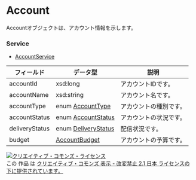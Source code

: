 # Account
Accountオブジェクトは、アカウント情報を示します。
### Service
+ [AccountService](../services/AccountService.md)

| フィールド | データ型 | 説明 | 
|---|---|---|
| accountId| xsd:long| アカウントIDです。 |
| accountName| xsd:string| アカウント名です。 |
| accountType| enum <a href="../data/AccountType.md">AccountType</a>| アカウントの種別です。 |
| accountStatus| enum <a href="../data/AccountStatus.md">AccountStatus</a>| アカウントの状況です。 |
| deliveryStatus| enum <a href="../data/DeliveryStatus.md">DeliveryStatus</a>| 配信状況です。 |
| budget| <a href="../data/AccountBudget.md">AccountBudget</a>| アカウントの予算です。 |
<a rel="license" href="http://creativecommons.org/licenses/by-nd/2.1/jp/"><img alt="クリエイティブ・コモンズ・ライセンス" style="border-width:0" src="https://i.creativecommons.org/l/by-nd/2.1/jp/88x31.png" /></a><br />この 作品 は <a rel="license" href="http://creativecommons.org/licenses/by-nd/2.1/jp/">クリエイティブ・コモンズ 表示 - 改変禁止 2.1 日本 ライセンスの下に提供されています。</a>

